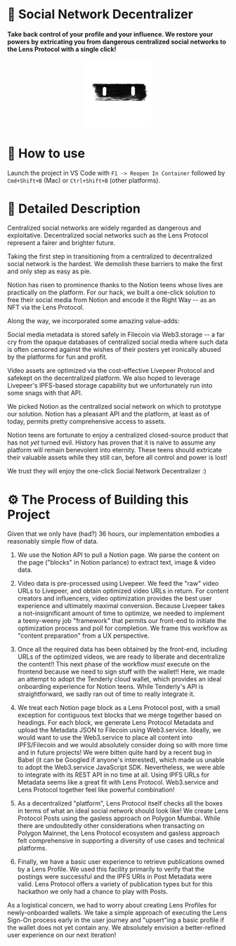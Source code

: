 # 🤖 Social Network Decentralizer

#### Take back control of your profile and your influence. We restore your powers by extricating you from dangerous centralized social networks to the Lens Protocol with a single click!

<p align="center">
<img src="https://raw.githubusercontent.com/huwang12138/markdown-picture/main/icon.png" alt="icon" width="30%"/>
</p>

# 🔨 How to use

Launch the project in VS Code with `F1 -> Reopen In Container` followed by `Cmd+Shift+B` (Mac) or `Ctrl+Shift+B`
(other platforms).

# 🎤 Detailed Description

Centralized social networks are widely regarded as dangerous and exploitative. Decentralized social networks such as the Lens Protocol represent a fairer and brighter future.

Taking the first step in transitioning from a centralized to decentralized social network is the hardest. We demolish these barriers to make the first and only step as easy as pie.

Notion has risen to prominence thanks to the Notion teens whose lives are practically on the platform. For our hack, we built a one-click solution to free their social media from Notion and encode it the Right Way -- as an NFT via the Lens Protocol.

Along the way, we incorporated some amazing value-adds:

Social media metadata is stored safely in Filecoin via Web3.storage -- a far cry from the opaque databases of centralized social media where such data is often censored against the wishes of their posters yet ironically abused by the platforms for fun and profit.

Video assets are optimized via the cost-effective Livepeer Protocol and safekept on the decentralized platform. We also hoped to leverage Livepeer's IPFS-based storage capability but we unfortunately run into some snags with that API.

We picked Notion as the centralized social network on which to prototype our solution. Notion has a pleasant API and the platform, at least as of today, permits pretty comprehensive access to assets.

Notion teens are fortunate to enjoy a centralized closed-source product that has not _yet_ turned evil. History has proven that it is naive to assume any platform will remain benevolent into eternity. These teens should extricate their valuable assets while they still can, before all control and power is lost!

We trust they will enjoy the one-click Social Network Decentralizer :)

# ⚙️ The Process of Building this Project

Given that we only have (had?) 36 hours, our implementation embodies a reasonably simple flow of data.

1. We use the Notion API to pull a Notion page. We parse the content on the page ("blocks" in Notion parlance) to extract text, image & video data.

2. Video data is pre-processed using Livepeer. We feed the "raw" video URLs to Livepeer, and obtain optimized video URLs in return. For content creators and influencers, video optimization provides the best user experience and ultimately maximal conversion. Because Livepeer takes a not-insignificant amount of time to optimize, we needed to implement a teeny-weeny job "framework" that permits our front-end to initiate the optimization process and poll for completion. We frame this workflow as "content preparation" from a UX perspective.

3. Once all the required data has been obtained by the front-end, including URLs of the optimized videos, we are ready to liberate and decentralize the content!! This next phase of the workflow _must_ execute on the frontend because we need to sign stuff with the wallet!! Here, we made an attempt to adopt the Tenderly cloud wallet, which provides an ideal onboarding experience for Notion teens. While Tenderly's API is straightforward, we sadly ran out of time to really integrate it.

4. We treat each Notion page block as a Lens Protocol post, with a small exception for contiguous text blocks that we merge together based on headings. For each block, we generate Lens Protocol Metadata and upload the Metadata JSON to Filecoin using Web3.service. Ideally, we would want to use the Web3.service to place all content into IPFS/Filecoin and we would absolutely consider doing so with more time and in future projects! We were bitten quite hard by a recent bug in Babel (it can be Googled if anyone's interested), which made us unable to adopt the Web3.service JavaScript SDK. Nevertheless, we were able to integrate with its REST API in no time at all. Using IPFS URLs for Metadata seems like a great fit with Lens Protocol. Web3.service and Lens Protocol together feel like powerful combination!

5. As a decentralized "platform", Lens Protocol itself checks all the boxes in terms of what an ideal social network should look like! We create Lens Protocol Posts using the gasless approach on Polygon Mumbai. While there are undoubtedly other considerations when transacting on Polygon Mainnet, the Lens Protocol ecosystem and gasless approach felt comprehensive in supporting a diversity of use cases and technical platforms.

6. Finally, we have a basic user experience to retrieve publications owned by a Lens Profile. We used this facility primarily to verify that the postings were successful and the IPFS URIs in Post Metadata were valid. Lens Protocol offers a variety of publication types but for this hackathon we only had a chance to play with Posts.

As a logistical concern, we had to worry about creating Lens Profiles for newly-onboarded wallets. We take a simple approach of executing the Lens Sign-On process early in the user journey and "upsert"ing a basic profile if the wallet does not yet contain any. We absolutely envision a better-refined user experience on our next iteration!
